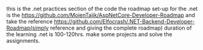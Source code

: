 this is the .net practices section of the code 
the roadmap set-up for the .net is the https://github.com/MoienTajik/AspNetCore-Developer-Roadmap and take the reference https://github.com/Elfocrash/.NET-Backend-Developer-Roadmap(simply reference and giving the complete roadmap)
duration of the learning .net is 100-120hrs.
make some projects and solve the assignments.